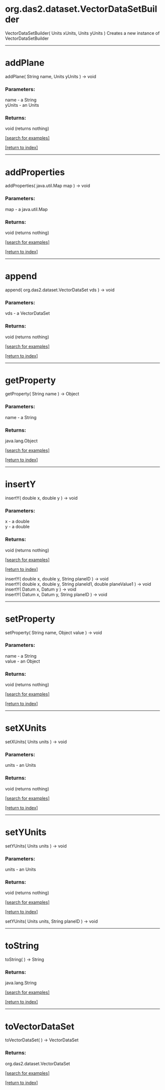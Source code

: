 # org.das2.dataset.VectorDataSetBuilder
VectorDataSetBuilder( Units xUnits, Units yUnits )
Creates a new instance of VectorDataSetBuilder

***
<a name="addPlane"></a>
# addPlane
addPlane( String name, Units yUnits ) &rarr; void



### Parameters:
name - a String
<br>yUnits - an Units

### Returns:
void (returns nothing)


<a href="https://github.com/autoplot/dev/search?q=addPlane&unscoped_q=addPlane">[search for examples]</a>

<a href="https://github.com/autoplot/documentation/blob/master/javadoc/index-all.md">[return to index]</a>

***
<a name="addProperties"></a>
# addProperties
addProperties( java.util.Map map ) &rarr; void



### Parameters:
map - a java.util.Map

### Returns:
void (returns nothing)


<a href="https://github.com/autoplot/dev/search?q=addProperties&unscoped_q=addProperties">[search for examples]</a>

<a href="https://github.com/autoplot/documentation/blob/master/javadoc/index-all.md">[return to index]</a>

***
<a name="append"></a>
# append
append( org.das2.dataset.VectorDataSet vds ) &rarr; void



### Parameters:
vds - a VectorDataSet

### Returns:
void (returns nothing)


<a href="https://github.com/autoplot/dev/search?q=append&unscoped_q=append">[search for examples]</a>

<a href="https://github.com/autoplot/documentation/blob/master/javadoc/index-all.md">[return to index]</a>

***
<a name="getProperty"></a>
# getProperty
getProperty( String name ) &rarr; Object



### Parameters:
name - a String

### Returns:
java.lang.Object


<a href="https://github.com/autoplot/dev/search?q=getProperty&unscoped_q=getProperty">[search for examples]</a>

<a href="https://github.com/autoplot/documentation/blob/master/javadoc/index-all.md">[return to index]</a>

***
<a name="insertY"></a>
# insertY
insertY( double x, double y ) &rarr; void



### Parameters:
x - a double
<br>y - a double

### Returns:
void (returns nothing)


<a href="https://github.com/autoplot/dev/search?q=insertY&unscoped_q=insertY">[search for examples]</a>

<a href="https://github.com/autoplot/documentation/blob/master/javadoc/index-all.md">[return to index]</a>

insertY( double x, double y, String planeID ) &rarr; void<br>
insertY( double x, double y, String planeId1, double planeValue1 ) &rarr; void<br>
insertY( Datum x, Datum y ) &rarr; void<br>
insertY( Datum x, Datum y, String planeID ) &rarr; void<br>
***
<a name="setProperty"></a>
# setProperty
setProperty( String name, Object value ) &rarr; void



### Parameters:
name - a String
<br>value - an Object

### Returns:
void (returns nothing)


<a href="https://github.com/autoplot/dev/search?q=setProperty&unscoped_q=setProperty">[search for examples]</a>

<a href="https://github.com/autoplot/documentation/blob/master/javadoc/index-all.md">[return to index]</a>

***
<a name="setXUnits"></a>
# setXUnits
setXUnits( Units units ) &rarr; void



### Parameters:
units - an Units

### Returns:
void (returns nothing)


<a href="https://github.com/autoplot/dev/search?q=setXUnits&unscoped_q=setXUnits">[search for examples]</a>

<a href="https://github.com/autoplot/documentation/blob/master/javadoc/index-all.md">[return to index]</a>

***
<a name="setYUnits"></a>
# setYUnits
setYUnits( Units units ) &rarr; void



### Parameters:
units - an Units

### Returns:
void (returns nothing)


<a href="https://github.com/autoplot/dev/search?q=setYUnits&unscoped_q=setYUnits">[search for examples]</a>

<a href="https://github.com/autoplot/documentation/blob/master/javadoc/index-all.md">[return to index]</a>

setYUnits( Units units, String planeID ) &rarr; void<br>
***
<a name="toString"></a>
# toString
toString(  ) &rarr; String



### Returns:
java.lang.String


<a href="https://github.com/autoplot/dev/search?q=toString&unscoped_q=toString">[search for examples]</a>

<a href="https://github.com/autoplot/documentation/blob/master/javadoc/index-all.md">[return to index]</a>

***
<a name="toVectorDataSet"></a>
# toVectorDataSet
toVectorDataSet(  ) &rarr; VectorDataSet



### Returns:
org.das2.dataset.VectorDataSet


<a href="https://github.com/autoplot/dev/search?q=toVectorDataSet&unscoped_q=toVectorDataSet">[search for examples]</a>

<a href="https://github.com/autoplot/documentation/blob/master/javadoc/index-all.md">[return to index]</a>

